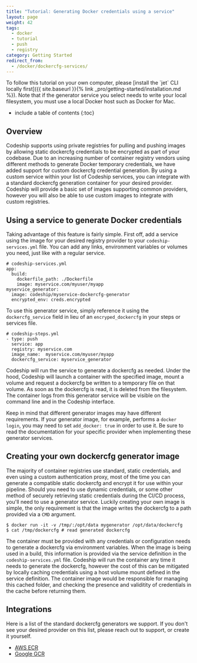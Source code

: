 ```yaml
---
title: "Tutorial: Generating Docker credentials using a service"
layout: page
weight: 42
tags:
  - docker
  - tutorial
  - push
  - registry
category: Getting Started
redirect_from:
  - /docker/dockercfg-services/
---
```


<div class="info-block">
To follow this tutorial on your own computer, please [install the `jet` CLI locally first]({{ site.baseurl }}{% link _pro/getting-started/installation.md %}). Note that if the generator service you select needs to write your local filesystem, you must use a local Docker host such as Docker for Mac.
</div>

* include a table of contents
{:toc}

## Overview

Codeship supports using private registries for pulling and pushing images by allowing static dockercfg credentials to be encrypted as part of your codebase. Due to an increasing number of container registry vendors using different methods to generate Docker temporary credentials, we have added support for custom dockercfg credential generation. By using a custom service within your list of Codeship services, you can integrate with a standard dockercfg generation container for your desired provider. Codeship will provide a basic set of images supporting common providers, however you will also be able to use custom images to integrate with custom registries.

## Using a service to generate Docker credentials

Taking advantage of this feature is fairly simple. First off, add a service using the image for your desired registry provider to your `codeship-services.yml` file. You can add any links, environment variables or volumes you need, just like with a regular service.

```
# codeship-services.yml
app:
  build:
    dockerfile_path: ./Dockerfile
    image: myservice.com/myuser/myapp
myservice_generator:
  image: codeship/myservice-dockercfg-generator
  encrypted_env: creds.encrypted
```

To use this generator service, simply reference it using the `dockercfg_service` field in lieu of an `encryped_dockercfg` in your steps or services file.

```
# codeship-steps.yml
- type: push
  service: app
  registry: myservice.com
  image_name:  myservice.com/myuser/myapp
  dockercfg_service: myservice_generator
```

Codeship will run the service to generate a dockercfg as needed. Under the hood, Codeship will launch a container with the specified image, mount a volume and request a dockercfg be written to a temporary file on that volume. As soon as the dockercfg is read, it is deleted from the filesystem. The container logs from this generator service will be visible on the command line and in the Codeship interface.

Keep in mind that different generator images may have different requirements. If your generator image, for example, performs a `docker login`, you may need to set `add_docker: true` in order to use it. Be sure to read the documentation for your specific provider when implementing these generator services.

## Creating your own dockercfg generator image

The majority of container registries use standard, static credentials, and even using a custom authentication proxy, most of the time you can generate a compatible static dockercfg and encrypt it for use within your pipeline. Should you need to use dynamic credentials, or some other method of securely retrieving static credentials during the CI/CD process, you'll need to use a generator service. Luckily creating your own image is simple, the only requirement is that the image writes the dockercfg to a path provided via a `CMD` argument.

```
$ docker run -it -v /tmp/:/opt/data mygenerator /opt/data/dockercfg
$ cat /tmp/dockercfg # read generated dockercfg
```

The container must be provided with any credentials or configuration needs to generate a dockercfg via environment variables. When the image is being used in a build, this information is provided via the service definition in the `codeship-services.yml` file. Codeship will run the container any time it needs to generate the dockercfg, however the cost of this can be mitigated by locally caching credentials using a host volume mount defined in the service definition. The container image would be responsible for managing this cached folder, and checking the presence and validitity of credentials in the cache before returning them.

## Integrations

Here is a list of the standard dockercfg generators we support. If you don't see your desired provider on this list, please reach out to support, or create it yourself.

* [AWS ECR](https://github.com/codeship-library/aws-deployment)
* [Google GCR](https://github.com/codeship-library/gcr-dockercfg-generator)
